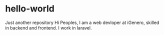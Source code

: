 # hello-world
Just another repository
Hi Peoples,
I am a web devloper at iGenero, skilled in backend and frontend. 
I work in laravel.
